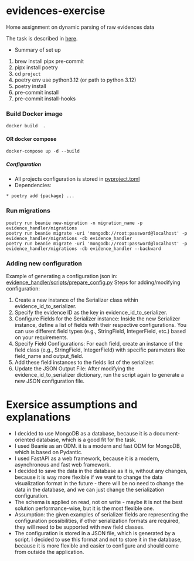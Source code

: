 # evidences-exercise

Home assignment on dynamic parsing of raw evidences data

The task is described in [here](_Backend%20Exercise.docx).

* Summary of set up

1. brew install pipx pre-commit
2. pipx install poetry
3. cd `project`
4. poetry env use python3.12 (or path to python 3.12)
5. poetry install
6. pre-commit install
7. pre-commit install-hooks

### Build Docker image ###

```shell
docker build  .
```

#### OR docker compose ####

```shell
docker-compose up -d --build
```

##### Configuration #####

* All projects configuration is stored in [pyproject.toml](pyproject.toml)
* Dependencies:

```shell
* poetry add {package} ...
```

### Run migrations ###

```shell
poetry run beanie new-migration -n migration_name -p evidence_handler/migrations
poetry run beanie migrate -uri 'mongodb://root:password@localhost' -p evidence_handler/migrations -db evidence_handler
poetry run beanie migrate -uri 'mongodb://root:password@localhost' -p evidence_handler/migrations -db evidence_handler --backward
```

### Adding new configuration ###

Example of generating a configuration json
in: [evidence_handler/scripts/prepare_config.py](evidence_handler/scripts/prepare_config.py)
Steps for adding/modifying configuration:

1. Create a new instance of the Serializer class within evidence_id_to_serializer.
2. Specify the evidence ID as the key in evidence_id_to_serializer.
3. Configure Fields for the Serializer instance: Inside the new Serializer instance, define a list of fields with their
   respective configurations. You can use different field types (e.g., StringField, IntegerField, etc.) based on your
   requirements.
4. Specify Field Configurations: For each field, create an instance of the field class (e.g., StringField, IntegerField)
   with specific parameters like field_name and output_field.
5. Add these field instances to the fields list of the serializer.
6. Update the JSON Output File: After modifying the evidence_id_to_serializer dictionary, run the script again to
   generate a new JSON configuration file.

# Exersice assumptions and explanations

- I decided to use MongoDB as a database, because it is a document-oriented database, which is a good fit for the task.
- I used Beanie as an ODM. it is a modern and fast ODM for MongoDB, which is based on Pydantic.
- I used FastAPI as a web framework, because it is a modern, asynchronous and fast web framework.
- I decided to save the data in the database as it is, without any changes, because it is way more flexible if we want
  to change the data visualization format in the future - there will be no need to change the data in the database,
  and we can just change the serialization configuration.
- The schema is applied on read, not on write - maybe it is not the best solution performance-wise, but it is the most
  flexible one.
- Assumption: the given examples of serializer fields are representing the configuration possibilities, if other
  serialization formats are required, they will need to be supported with new field classes.
- The configuration is stored in a JSON file, which is generated by a script. I decided to use this format and not to
  store it in the database, because it is more flexible and easier to configure and should come from outside the
  application.
